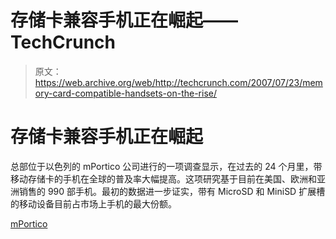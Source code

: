 # 存储卡兼容手机正在崛起——TechCrunch

> 原文：<https://web.archive.org/web/http://techcrunch.com/2007/07/23/memory-card-compatible-handsets-on-the-rise/>

# 存储卡兼容手机正在崛起

总部位于以色列的 mPortico 公司进行的一项调查显示，在过去的 24 个月里，带移动存储卡的手机在全球的普及率大幅提高。这项研究基于目前在美国、欧洲和亚洲销售的 990 部手机。最初的数据进一步证实，带有 MicroSD 和 MiniSD 扩展槽的移动设备目前占市场上手机的最大份额。

[mPortico](https://web.archive.org/web/20201124145001/http://www.mportico.com/)